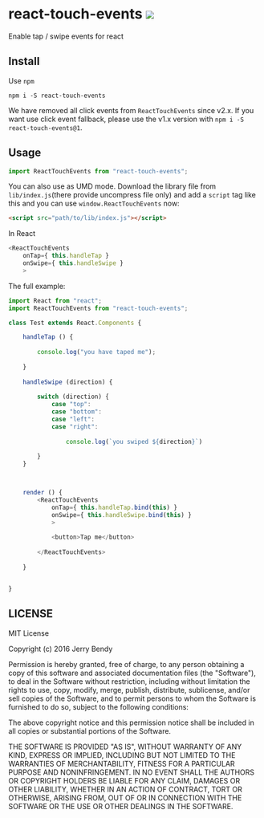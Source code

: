# react-touch-events  [![](https://img.shields.io/npm/v/react-touch-events.svg)](https://www.npmjs.com/package/react-touch-events)
Enable tap / swipe events for react


## Install

Use `npm`

```shell
npm i -S react-touch-events
```

We have removed all click events from `ReactTouchEvents` since v2.x. If you want use click event fallback, please use the v1.x version with `npm i -S react-touch-events@1`.


## Usage

```js
import ReactTouchEvents from "react-touch-events";
```

You can also use as UMD mode. Download the library file from `lib/index.js`(there provide uncompress file only) and add a `script` tag like this and you can use `window.ReactTouchEvents` now:

```html
<script src="path/to/lib/index.js"></script>
```


In React

```js
<ReactTouchEvents 
    onTap={ this.handleTap }
    onSwipe={ this.handleSwipe }
    >
```


The full example:

```js
import React from "react";
import ReactTouchEvents from "react-touch-events";

class Test extends React.Components {

    handleTap () {
    
        console.log("you have taped me");
    
    }
    
    handleSwipe (direction) {
    
        switch (direction) {
            case "top":
            case "bottom":
            case "left":
            case "right":
            
                console.log(`you swiped ${direction}`)
        
        }
    }



    render () {
        <ReactTouchEvents
            onTap={ this.handleTap.bind(this) }
            onSwipe={ this.handleSwipe.bind(this) }
            >
            
            <button>Tap me</button>
            
        </ReactTouchEvents>
    
    }


}
```

## LICENSE

MIT License

Copyright (c) 2016 Jerry Bendy

Permission is hereby granted, free of charge, to any person obtaining a copy
of this software and associated documentation files (the "Software"), to deal
in the Software without restriction, including without limitation the rights
to use, copy, modify, merge, publish, distribute, sublicense, and/or sell
copies of the Software, and to permit persons to whom the Software is
furnished to do so, subject to the following conditions:

The above copyright notice and this permission notice shall be included in all
copies or substantial portions of the Software.

THE SOFTWARE IS PROVIDED "AS IS", WITHOUT WARRANTY OF ANY KIND, EXPRESS OR
IMPLIED, INCLUDING BUT NOT LIMITED TO THE WARRANTIES OF MERCHANTABILITY,
FITNESS FOR A PARTICULAR PURPOSE AND NONINFRINGEMENT. IN NO EVENT SHALL THE
AUTHORS OR COPYRIGHT HOLDERS BE LIABLE FOR ANY CLAIM, DAMAGES OR OTHER
LIABILITY, WHETHER IN AN ACTION OF CONTRACT, TORT OR OTHERWISE, ARISING FROM,
OUT OF OR IN CONNECTION WITH THE SOFTWARE OR THE USE OR OTHER DEALINGS IN THE
SOFTWARE.


